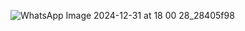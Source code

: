 ![WhatsApp Image 2024-12-31 at 18 00 28_28405f98](https://github.com/user-attachments/assets/c35c3763-16a1-4897-910b-f63592651876)
